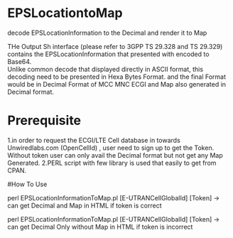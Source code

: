 # EPSLocationtoMap 
decode EPSLocationInformation to the Decimal and render it to Map

THe Output Sh interface (please refer to 3GPP TS 29.328 and TS 29.329) contains the EPSLocationInformation
that presented with encoded to Base64.  
Unlike common decode that displayed directly in ASCII format, this decoding need to be presented in Hexa Bytes Format.
and the final Format would be in Decimal Format of MCC MNC ECGI and Map also generated in Decimal format.

# Prerequisite 
1.in order to request the ECGI/LTE Cell database in towards Unwiredlabs.com (OpenCellId) , user need to sign up to get the Token.
Without token user can only avail the Decimal format but not get any Map Generated.
2.PERL script with few library is used that easily to get from CPAN.


#How To Use

perl EPSLocationInformationToMap.pl [E-UTRANCellGlobalId] [Token] -> can get Decimal and Map in HTML if token is correct
  
perl EPSLocationInformationToMap.pl [E-UTRANCellGlobalId] [Token] -> can get Decimal Only without Map in HTML if token is incorrect

